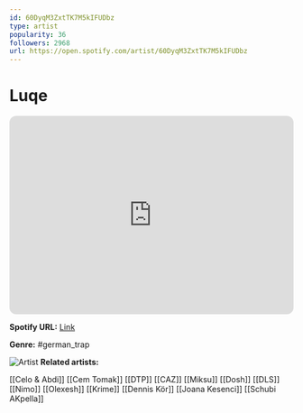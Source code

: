 ```yaml
---
id: 60DyqM3ZxtTK7M5kIFUDbz
type: artist
popularity: 36
followers: 2968
url: https://open.spotify.com/artist/60DyqM3ZxtTK7M5kIFUDbz
---
```

# Luqe

<iframe style="border-radius:12px" src="https://open.spotify.com/embed/artist/60DyqM3ZxtTK7M5kIFUDbz" width="100%" height="352" frameBorder="0" allowfullscreen="" allow="autoplay; clipboard-write; encrypted-media; fullscreen; picture-in-picture" loading="lazy"></iframe>

**Spotify URL:** [Link](https://open.spotify.com/artist/60DyqM3ZxtTK7M5kIFUDbz)

**Genre:**  #german_trap

![Artist](https://i.scdn.co/image/ab6761610000e5eb11e7931e48126d87bc46327e)
**Related artists:**

[[Celo & Abdi]]
[[Cem Tomak]]
[[DTP]]
[[CAZ]]
[[Miksu]]
[[Dosh]]
[[DLS]]
[[Nimo]]
[[Olexesh]]
[[Krime]]
[[Dennis Kör]]
[[Joana Kesenci]]
[[Schubi AKpella]]
